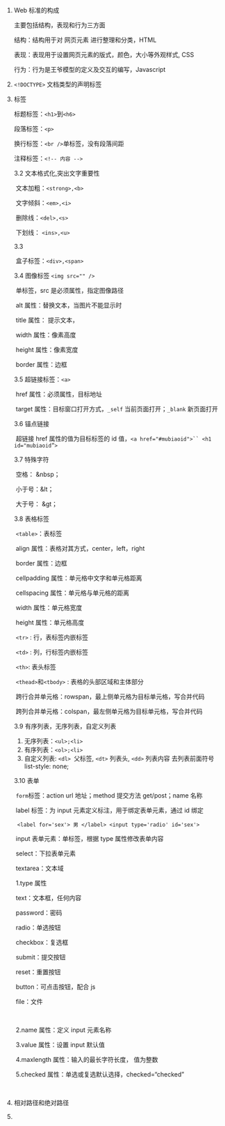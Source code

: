 1. Web 标准的构成

   主要包括结构，表现和行为三方面

   结构：结构用于对 网页元素 进行整理和分类，HTML

   表现：表现用于设置网页元素的版式，颜色，大小等外观样式, CSS

   行为：行为是王爷模型的定义及交互的编写，Javascript

2. `<!DOCTYPE>` 文档类型的声明标签

3. 标签

   标题标签：`<h1>`到`<h6>`

   段落标签：`<p>`

   换行标签：`<br />`单标签，没有段落间距

   注释标签：`<!-- 内容 -->`

   3.2 文本格式化,突出文字重要性

   ​	文本加粗：`<strong>,<b>`

   ​	文字倾斜：`<em>,<i>`

   ​	删除线：`<del>,<s>`

   ​	下划线： `<ins>,<u>`

   3.3 

   ​	盒子标签：`<div>,<span>` 

   3.4 图像标签 `<img src="" />`

   ​	单标签，src 是必须属性，指定图像路径

   ​	alt 属性：替换文本，当图片不能显示时

   ​	title 属性： 提示文本，

   ​	width 属性：像素高度

   ​	height 属性：像素宽度

   ​	border 属性：边框

   3.5 超链接标签：`<a>` 

   ​	href 属性：必须属性，目标地址

   ​	target 属性：目标窗口打开方式，`_self` 当前页面打开；`_blank` 新页面打开

   3.6 锚点链接 

   ​	超链接 href 属性的值为目标标签的 id 值，`<a href="#mubiaoid">`` <h1 id="mubiaoid”>`

   3.7 特殊字符

   ​	空格： &nbsp；

   ​	小于号：&lt；

   ​	大于号： &gt；

   3.8 表格标签

   ​	`<table>`：表标签

   ​		align 属性：表格对其方式，center，left，right

   ​		border 属性：边框

   ​		cellpadding 属性：单元格中文字和单元格距离

   ​		cellspacing 属性：单元格与单元格的距离

   ​		width 属性：单元格宽度

   ​		height 属性：单元格高度

   ​	`<tr>` : 行，表标签内嵌标签

   ​	`<td>` : 列，行标签内嵌标签

   ​	`<th>`: 表头标签

   ​	`<thead>`和`<tbody>` : 表格的头部区域和主体部分

   ​	跨行合并单元格：rowspan，最上侧单元格为目标单元格，写合并代码

   ​	跨列合并单元格：colspan，最左侧单元格为目标单元格，写合并代码

   3.9 有序列表，无序列表，自定义列表

   	1. 无序列表：`<ul>;<li>`
   	2. 有序列表：`<ol>;<li>`
   	3. 自定义列表: `<dl> `父标签, `<dt>` 列表头, `<dd>` 列表内容
   	去列表前面符号 list-style: none;

   3.10 表单

   ​	`form`标签：action url 地址；method 提交方法 get/post；name 名称

   ​	label 标签：为 input 元素定义标注，用于绑定表单元素，通过 id 绑定

   ​		` <label for='sex'> 男 </label> <input type='radio' id='sex'>` 

   ​	input 表单元素：单标签，根据 type 属性修改表单内容

   ​	select：下拉表单元素

   ​	textarea：文本域

   ​	1.type 属性

   ​		text：文本框，任何内容

   ​		password：密码

   ​		radio：单选按钮

   ​		checkbox：复选框

   ​		submit：提交按钮

   ​		reset：重置按钮

   ​		button：可点击按钮，配合 js

   ​		file：文件

   ​		

   ​	2.name 属性：定义 input 元素名称

   ​	3.value 属性：设置 input 默认值

   ​	4.maxlength 属性：输入的最长字符长度， 值为整数

   ​	5.checked 属性：单选或复选默认选择，checked=“checked”

   ​		

4.  相对路径和绝对路径

5. 